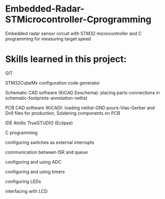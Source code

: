 # Embedded-Radar-STMicrocontroller-Cprogramming
Embedded radar sensor circuit with STM32 microcontroller and C programming for measuring target speed

# Skills learned in this project:
GIT 

STM32CubeMx configuration code generator

Schematic CAD software (KiCAD Eeschema): placing parts-connections in schematic-footprints-annotation-netlist

PCB CAD software (KiCAD): loading netlist-GND pours-Vias-Gerber and Drill files for production, Soldering components on PCB

IDE Atollic TrueSTUDIO (Eclipse)

C programming

configuring switches as external interrupts

communication between ISR and queue

configuring and using ADC

configuring and using timers

configuring LEDs

interfacing with LCD  
